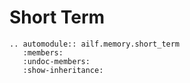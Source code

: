 # Short Term

```{eval-rst}
.. automodule:: ailf.memory.short_term
   :members:
   :undoc-members:
   :show-inheritance:
```
